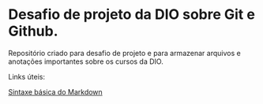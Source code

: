 # Desafio de projeto da DIO sobre Git e Github.

Repositório criado para desafio de projeto e para armazenar arquivos e anotações importantes sobre os cursos da DIO.

Links úteis:

[Sintaxe básica do Markdown](https://www.markdownguide.org/basic-syntax/)
